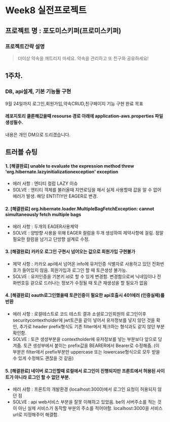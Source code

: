 # Week8 실전프로젝트

## 프로젝트 명 : 포도미스키퍼(프로미스키퍼)

### 프로젝트간략 설명
> 더이상 약속을 깨트리지 마세요. 약속을 관리하고 또 친구와 공유하세요!

## 1주차. 

### DB, api설계, 기본 기능들 구현

9월 24일까지 로그인,회원가입,약속CRUD,친구페이지 기능 구현 완료 목표

#### 레포지토리 클론해갔을때 resourse 경로 아래에 application-aws.properties 파일 생성필수. 
내용은 개인 DM으로 드리겠습니다.

## 트러블 슈팅

#### 1. [해결완료] unable to evaluate the expression method threw 'org.hibernate.lazyinitializationexception' exception

 - 에러 사항 : 엔티티 컬럼 LAZY 이슈
 - SOLVE : 엔티티 객체를 불러올때 지연로딩을 해서 실제 사용할때 값을 알 수 없어 에러가 발생. 해당 ENTITIY만 EAGER로 변경.

#### 2. [해결완료] org.hibernate.loader.MultipleBagFetchException: cannot simultaneously fetch multiple bags 

- 에러 사항 : 두개의 EAGER사용제약
- SOLVE : 양방향 사용을 위해 EAGER 컬럼을 두개 생성하여 제약사항에 걸림. 정말 필요한 컬럼을 남기고 단방향 설계로 수정.

#### 3. [해결완료] 카카오 로그인 구현시 넘어오는 값으로 회원가입 구현불가

- 제약 사항 : 카카오 api에서 넘어온 info에 유저인증 식별자로 사용하고 있던 전화번호가 들어있지 않음. 회원가입과 로그인 할 때 토큰생성 불가능.
- SOLVE : 유저인증을 기본키 id로 할 수 있게 변경함. 변경함으로써 닉네임이나 전화번호등 겉으로 드러나는 정보가 수정될 때 토큰 재생성을 할 필요가 없음

#### 4. [해결완료] oauth로그인했을때 토큰인증이 필요한 api호출시 401에러 (인증실패)를 반환

- 에러 사항 : 로컬테스트로 코드 테스트 결과 소셜로그인회원의 로그인이후 securitycontextholder에 jwt토큰을 같이 넣어서 유저정보를 넣지 않던 것을 확인, 
추가로 header prefix형식도 기존 filter에서 체크하는 형식과도 같지 않던 부분 확인함.
- SOLVE : 토큰 생성부분을 contextholder에 유저정보를 넣는 부분보다 앞으로 당겨줌. 토큰 생성부에서 붙이는 prefix값을 BEARER에서 Bearer로 수정해줌. (이 부분은 filter에서 prefix부분만 uppercase 또는 lowercase형식으로 모두 받을 수 있게 수정해도 괜찮을 것 같음) 

#### 5. [해결완료] 네이버 로그인할때 로컬에서 로그인이 진행되지만 프론트에서 허용된 사이트가 아니라 로그인 할 수 없던 부분.

- 에러 사항 : 프론트의 개발환경 (localhost:3000)에서 로그인 요청이 허용되지 않던 점
- SOLVE : api web서비스 부분을 잘못 이해하고 있었음. be의 서버주소를 적는 것이 아닌 실제 서비스가 동작할 부분의 주소를 적어야함. localhost:3000을 서비스 url로 지정해주어 해결함.

